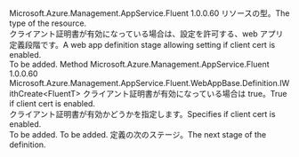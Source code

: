 <Type Name="IWithClientCertEnabled&lt;FluentT&gt;" FullName="Microsoft.Azure.Management.AppService.Fluent.WebAppBase.Definition.IWithClientCertEnabled&lt;FluentT&gt;">
  <TypeSignature Language="C#" Value="public interface IWithClientCertEnabled&lt;FluentT&gt;" />
  <TypeSignature Language="ILAsm" Value=".class public interface auto ansi abstract IWithClientCertEnabled`1&lt;FluentT&gt;" />
  <TypeSignature Language="DocId" Value="T:Microsoft.Azure.Management.AppService.Fluent.WebAppBase.Definition.IWithClientCertEnabled`1" />
  <TypeSignature Language="VB.NET" Value="Public Interface IWithClientCertEnabled(Of FluentT)" />
  <TypeSignature Language="F#" Value="type IWithClientCertEnabled&lt;'FluentT&gt; = interface" />
  <AssemblyInfo>
    <AssemblyName>Microsoft.Azure.Management.AppService.Fluent</AssemblyName>
    <AssemblyVersion>1.0.0.60</AssemblyVersion>
  </AssemblyInfo>
  <TypeParameters>
    <TypeParameter Name="FluentT" />
  </TypeParameters>
  <Interfaces />
  <Docs>
    <typeparam name="FluentT"><span data-ttu-id="ced27-101">リソースの型。</span><span class="sxs-lookup"><span data-stu-id="ced27-101">The type of the resource.</span></span></typeparam>
    <summary>
            <span data-ttu-id="ced27-102">クライアント証明書が有効になっている場合は、設定を許可する、web アプリ定義段階です。</span><span class="sxs-lookup"><span data-stu-id="ced27-102">A web app definition stage allowing setting if client cert is enabled.</span></span>
            </summary>
    <remarks>To be added.</remarks>
  </Docs>
  <Members>
    <Member MemberName="WithClientCertEnabled">
      <MemberSignature Language="C#" Value="public Microsoft.Azure.Management.AppService.Fluent.WebAppBase.Definition.IWithCreate&lt;FluentT&gt; WithClientCertEnabled (bool enabled);" />
      <MemberSignature Language="ILAsm" Value=".method public hidebysig newslot virtual instance class Microsoft.Azure.Management.AppService.Fluent.WebAppBase.Definition.IWithCreate`1&lt;!FluentT&gt; WithClientCertEnabled(bool enabled) cil managed" />
      <MemberSignature Language="DocId" Value="M:Microsoft.Azure.Management.AppService.Fluent.WebAppBase.Definition.IWithClientCertEnabled`1.WithClientCertEnabled(System.Boolean)" />
      <MemberSignature Language="VB.NET" Value="Public Function WithClientCertEnabled (enabled As Boolean) As IWithCreate(Of FluentT)" />
      <MemberSignature Language="F#" Value="abstract member WithClientCertEnabled : bool -&gt; Microsoft.Azure.Management.AppService.Fluent.WebAppBase.Definition.IWithCreate&lt;'FluentT&gt;" Usage="iWithClientCertEnabled.WithClientCertEnabled enabled" />
      <MemberType>Method</MemberType>
      <AssemblyInfo>
        <AssemblyName>Microsoft.Azure.Management.AppService.Fluent</AssemblyName>
        <AssemblyVersion>1.0.0.60</AssemblyVersion>
      </AssemblyInfo>
      <ReturnValue>
        <ReturnType>Microsoft.Azure.Management.AppService.Fluent.WebAppBase.Definition.IWithCreate&lt;FluentT&gt;</ReturnType>
      </ReturnValue>
      <Parameters>
        <Parameter Name="enabled" Type="System.Boolean" />
      </Parameters>
      <Docs>
        <param name="enabled"><span data-ttu-id="ced27-103">クライアント証明書が有効になっている場合は true。</span><span class="sxs-lookup"><span data-stu-id="ced27-103">True if client cert is enabled.</span></span></param>
        <summary>
            <span data-ttu-id="ced27-104">クライアント証明書が有効かどうかを指定します。</span><span class="sxs-lookup"><span data-stu-id="ced27-104">Specifies if client cert is enabled.</span></span>
            </summary>
        <returns>To be added.</returns>
        <remarks>To be added.</remarks>
        <return><span data-ttu-id="ced27-105">定義の次のステージ。</span><span class="sxs-lookup"><span data-stu-id="ced27-105">The next stage of the definition.</span></span></return>
      </Docs>
    </Member>
  </Members>
</Type>